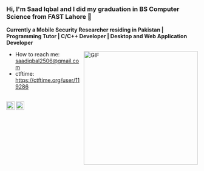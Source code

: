 ### Hi, I'm Saad Iqbal and I did my graduation in BS Computer Science from FAST Lahore 👋

**Currently a Mobile Security Researcher residing in Pakistan | Programming Tutor | C/C++ Developer | Desktop and Web Application Developer**

<img align="right" alt="GIF" height="300px" width="300px" src="https://media3.giphy.com/media/DHBGehJ3FSZEygszX3/giphy.gif?cid=ecf05e47sazvs8d76a6oklqdbsna79vv1ytust3x6b7ha7j7&rid=giphy.gif&ct=g" />

- How to reach me: saadiqbal2506@gmail.com
- ctftime: https://ctftime.org/user/119286

<br>
<a href="https://twitter.com/">
  <img align="left" alt="Saad Iqbal | Twitter" width="22px" src="https://cdn.jsdelivr.net/npm/simple-icons@v3/icons/twitter.svg" />
</a>
<a href="https://www.linkedin.com/in/saadiqbal4046/">
  <img align="left" alt="Saad's Linkdin" width="22px" src="https://cdn.jsdelivr.net/npm/simple-icons@v3/icons/linkedin.svg" />
</a>
